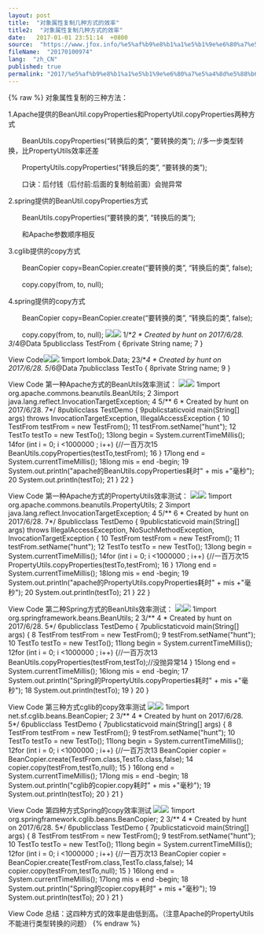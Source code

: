 ```yaml
---
layout: post
title:  "对象属性复制几种方式的效率"
title2:  "对象属性复制几种方式的效率"
date:   2017-01-01 23:51:14  +0800
source:  "https://www.jfox.info/%e5%af%b9%e8%b1%a1%e5%b1%9e%e6%80%a7%e5%a4%8d%e5%88%b6%e5%87%a0%e7%a7%8d%e6%96%b9%e5%bc%8f%e7%9a%84%e6%95%88%e7%8e%87.html"
fileName:  "20170100974"
lang:  "zh_CN"
published: true
permalink: "2017/%e5%af%b9%e8%b1%a1%e5%b1%9e%e6%80%a7%e5%a4%8d%e5%88%b6%e5%87%a0%e7%a7%8d%e6%96%b9%e5%bc%8f%e7%9a%84%e6%95%88%e7%8e%87.html"
---
```

{% raw %}
对象属性复制的三种方法：

1.Apache提供的BeanUtil.copyProperties和PropertyUtil.copyProperties两种方式

　　BeanUtils.copyProperties(“转换后的类”, “要转换的类”); //多一步类型转换，比PropertyUtils效率还差

　　PropertyUtils.copyProperties(“转换后的类”, “要转换的类”);

　　口诀：后付钱（后付前:后面的复制给前面）会抛异常

2.spring提供的BeanUtil.copyProperties方式

　　BeanUtils.copyProperties(“要转换的类”, “转换后的类”); 

　　和Apache参数顺序相反

3.cglib提供的copy方式

　　BeanCopier copy=BeanCopier.create(“要转换的类”, “转换后的类”, false);

　　copy.copy(from, to, null);

4.spring提供的copy方式

　　BeanCopier copy=BeanCopier.create(“要转换的类”, “转换后的类”, false);

　　copy.copy(from, to, null);
![](80be340.gif)![](/wp-content/uploads/2017/06/ExpandedBlockStart5.gif)
    1/**2 * Created by hunt on 2017/6/28.
    3*/4@Data
    5publicclass TestFrom {
    6private String name;
    7 }

View Code![](80be340.gif)![](/wp-content/uploads/2017/06/ExpandedBlockStart5.gif)
    1import lombok.Data;
    23/**4 * Created by hunt on 2017/6/28.
    5*/6@Data
    7publicclass TestTo {
    8private String name;
    9 }

View Code
第一种Apache方式的BeanUtils效率测试：
![](80be340.gif)![](/wp-content/uploads/2017/06/ExpandedBlockStart5.gif)
     1import org.apache.commons.beanutils.BeanUtils;
     2 3import java.lang.reflect.InvocationTargetException;
     4 5/** 6 * Created by hunt on 2017/6/28.
     7*/ 8publicclass TestDemo {
     9publicstaticvoid main(String[] args) throws InvocationTargetException, IllegalAccessException {
    10         TestFrom testFrom = new TestFrom();
    11         testFrom.setName("hunt");
    12         TestTo testTo = new TestTo();
    13long begin = System.currentTimeMillis();
    14for (int i = 0; i <1000000 ; i++) {//一百万次15            BeanUtils.copyProperties(testTo,testFrom);
    16        }
    17long end = System.currentTimeMillis();
    18long mis = end -begin;
    19         System.out.println("apache的BeanUtils.copyProperties耗时" + mis +"毫秒");
    20        System.out.println(testTo);
    21    }
    22 }

View Code
第一种Apache方式的PropertyUtils效率测试：
![](80be340.gif)![](/wp-content/uploads/2017/06/ExpandedBlockStart5.gif)
     1import org.apache.commons.beanutils.PropertyUtils;
     2 3import java.lang.reflect.InvocationTargetException;
     4 5/** 6 * Created by hunt on 2017/6/28.
     7*/ 8publicclass TestDemo {
     9publicstaticvoid main(String[] args) throws IllegalAccessException, NoSuchMethodException, InvocationTargetException {
    10         TestFrom testFrom = new TestFrom();
    11         testFrom.setName("hunt");
    12         TestTo testTo = new TestTo();
    13long begin = System.currentTimeMillis();
    14for (int i = 0; i <1000000 ; i++) {//一百万次15            PropertyUtils.copyProperties(testTo,testFrom);
    16        }
    17long end = System.currentTimeMillis();
    18long mis = end -begin;
    19         System.out.println("apache的PropertyUtils.copyProperties耗时" + mis +"毫秒");
    20        System.out.println(testTo);
    21    }
    22 }

View Code
第二种Spring方式的BeanUtils效率测试：
![](80be340.gif)![](/wp-content/uploads/2017/06/ExpandedBlockStart5.gif)
     1import org.springframework.beans.BeanUtils;
     2 3/** 4 * Created by hunt on 2017/6/28.
     5*/ 6publicclass TestDemo {
     7publicstaticvoid main(String[] args) {
     8         TestFrom testFrom = new TestFrom();
     9         testFrom.setName("hunt");
    10         TestTo testTo = new TestTo();
    11long begin = System.currentTimeMillis();
    12for (int i = 0; i <1000000 ; i++) {//一百万次13             BeanUtils.copyProperties(testFrom,testTo);//没抛异常14        }
    15long end = System.currentTimeMillis();
    16long mis = end -begin;
    17         System.out.println("Spring的PropertyUtils.copyProperties耗时" + mis +"毫秒");
    18        System.out.println(testTo);
    19    }
    20 }

View Code
第三种方式cglib的copy效率测试
![](80be340.gif)![](/wp-content/uploads/2017/06/ExpandedBlockStart5.gif)
     1import net.sf.cglib.beans.BeanCopier;
     2 3/** 4 * Created by hunt on 2017/6/28.
     5*/ 6publicclass TestDemo {
     7publicstaticvoid main(String[] args) {
     8         TestFrom testFrom = new TestFrom();
     9         testFrom.setName("hunt");
    10         TestTo testTo = new TestTo();
    11long begin = System.currentTimeMillis();
    12for (int i = 0; i <1000000 ; i++) {//一百万次13             BeanCopier copier = BeanCopier.create(TestFrom.class,TestTo.class,false);
    14             copier.copy(testFrom,testTo,null);
    15        }
    16long end = System.currentTimeMillis();
    17long mis = end -begin;
    18         System.out.println("cglib的copier.copy耗时" + mis +"毫秒");
    19        System.out.println(testTo);
    20    }
    21 }

View Code
第四种方式Spring的copy效率测试
![](80be340.gif)![](/wp-content/uploads/2017/06/ExpandedBlockStart5.gif)
     1import org.springframework.cglib.beans.BeanCopier;
     2 3/** 4 * Created by hunt on 2017/6/28.
     5*/ 6publicclass TestDemo {
     7publicstaticvoid main(String[] args) {
     8         TestFrom testFrom = new TestFrom();
     9         testFrom.setName("hunt");
    10         TestTo testTo = new TestTo();
    11long begin = System.currentTimeMillis();
    12for (int i = 0; i <1000000 ; i++) {//一百万次13             BeanCopier copier = BeanCopier.create(TestFrom.class,TestTo.class,false);
    14             copier.copy(testFrom,testTo,null);
    15        }
    16long end = System.currentTimeMillis();
    17long mis = end -begin;
    18         System.out.println("Spring的copier.copy耗时" + mis +"毫秒");
    19        System.out.println(testTo);
    20    }
    21 }

View Code
总结：这四种方式的效率是由低到高。（注意Apache的PropertyUtils不能进行类型转换的问题）
{% endraw %}